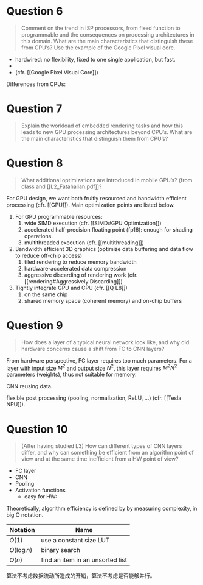 # Question 6

> Comment on the trend in ISP processors, from fixed function to programmable and the consequences on processing architectures in this domain. What are the main characteristics that distinguish these from CPU’s? Use the example of the Google Pixel visual core.

- hardwired: no flexibility, fixed to one single application, but fast. 
- 
- (cfr. [[Google Pixel Visual Core]])

Differences from CPUs:


# Question 7

> Explain the workload of embedded rendering tasks and how this leads to new GPU processing architectures beyond CPU’s. What are the main characteristics that distinguish them from CPU’s?

# Question 8

> What additional optimizations are introduced in mobile GPU’s? (from class and [[L2_Fatahalian.pdf]]? 

For GPU design, we want both fruitly resourced and bandwidth efficient processing (cfr. [[GPU]]). Main optimization points are listed below. 

1. For GPU programmable resources: 
	1. wide SIMD execution (cfr. [[SIMD#GPU Optimization]])
	2. accelerated half-precision floating point (fp16): enough for shading operations. 
	3. multithreaded execution (cfr. [[multithreading]])
2. Bandwidth efficient 3D graphics (optimize data buffering and data flow to reduce off-chip access)
	1. tiled rendering to reduce memory bandwidth
	2. hardware-accelerated data compression
	3. aggressive discarding of rendering work (cfr. [[rendering#Aggressively Discarding]])
3. Tightly integrate GPU and CPU (cfr. [[Q L8]])
	1. on the same chip
	2. shared memory space (coherent memory) and on-chip buffers

# Question 9

> How does a layer of a typical neural network look like, and why did hardware concerns cause a shift from FC to CNN layers? 

From hardware perspective, FC layer requires too much parameters. For a layer with input size $M^2$ and output size $N^2$, this layer requires $M^2N^2$ parameters (weights), thus not suitable for memory. 

CNN reusing data. 

flexible post processing (pooling, normalization, ReLU, ...) (cfr. [[Tesla NPU]]). 

# Question 10

> (After having studied L3) How can different types of CNN layers differ, and why can something be efficient from an algorithm point of view and at the same time inefficient from a HW point of view?


- FC layer
- CNN
- Pooling
- Activation functions
	- easy for HW: 

Theoretically, algorithm efficiency is defined by by measuring complexity, in big O notation. 

| Notation    | Name                      |
| ----------- | ------------------------- |
| $O(1)$      | use a constant size LUT |
| $O(\log n)$ | binary search             |
| $O(n)$      |       find an item in an unsorted list |                    |

算法不考虑数据流动所造成的开销，算法不考虑是否能够并行。